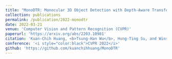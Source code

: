 ```yaml
---
title: "MonoDTR: Monocular 3D Object Detection with Depth-Aware Transformer"
collection: publications
permalink: /publication/2022-monodtr
date: 2022-03-21
venue: 'Computer Vision and Pattern Recognition (CVPR)'
paperurl: 'https://arxiv.org/abs/2203.10981'
citation: 'Kuan-Chih Huang, <b>Tsung-Han Wu</b>, Hung-Ting Su, and Winston H. Hsu.'
conference: '<i style="color:black">CVPR 2022</i>'
github: 'https://github.com/kuanchihhuang/MonoDTR'
---
```

